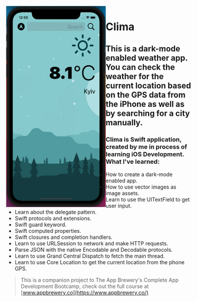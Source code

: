 
<img align="left" src="../Clima/Clima.gif" width="270"/>

#  Clima

## This is a dark-mode enabled weather app. You can check the weather for the current location based on the GPS data from the iPhone as well as by searching for a city manually. 

### Clima is Swift application, created by me in process of learning iOS Development. What I've learned:

* How to create a dark-mode enabled app.
* How to use vector images as image assets.
* Learn to use the UITextField to get user input. 
* Learn about the delegate pattern.
* Swift protocols and extensions. 
* Swift guard keyword. 
* Swift computed properties.
* Swift closures and completion handlers.
* Learn to use URLSession to network and make HTTP requests.
* Parse JSON with the native Encodable and Decodable protocols. 
* Learn to use Grand Central Dispatch to fetch the main thread.
* Learn to use Core Location to get the current location from the phone GPS. 


>This is a companion project to The App Brewery's Complete App Development Bootcamp, check out the full course at [www.appbrewery.co](https://www.appbrewery.co/)


